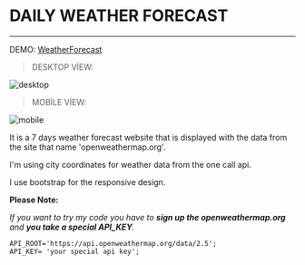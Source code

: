 # DAILY WEATHER FORECAST
_______________________________________________________________________
DEMO: [WeatherForecast](https://priceless-bell-be1b52.netlify.app/)

>DESKTOP VİEW:

![desktop](https://i.ibb.co/jk1WzXt/img.png)

>MOBİLE VİEW:

![mobile](https://i.ibb.co/sWJCztf/img-1.png) 

It is a 7 days weather forecast website that is displayed with the data from the site that name 'openweathermap.org'.

I'm using city coordinates for weather data from the one call api.

I use bootstrap for the responsive design.

**Please Note:**

_If you want to try my code you have to **sign up the openweathermap.org** and **you take a special API_KEY**._

```
API_ROOT='https://api.openweathermap.org/data/2.5';
API_KEY= 'your special api key';
```